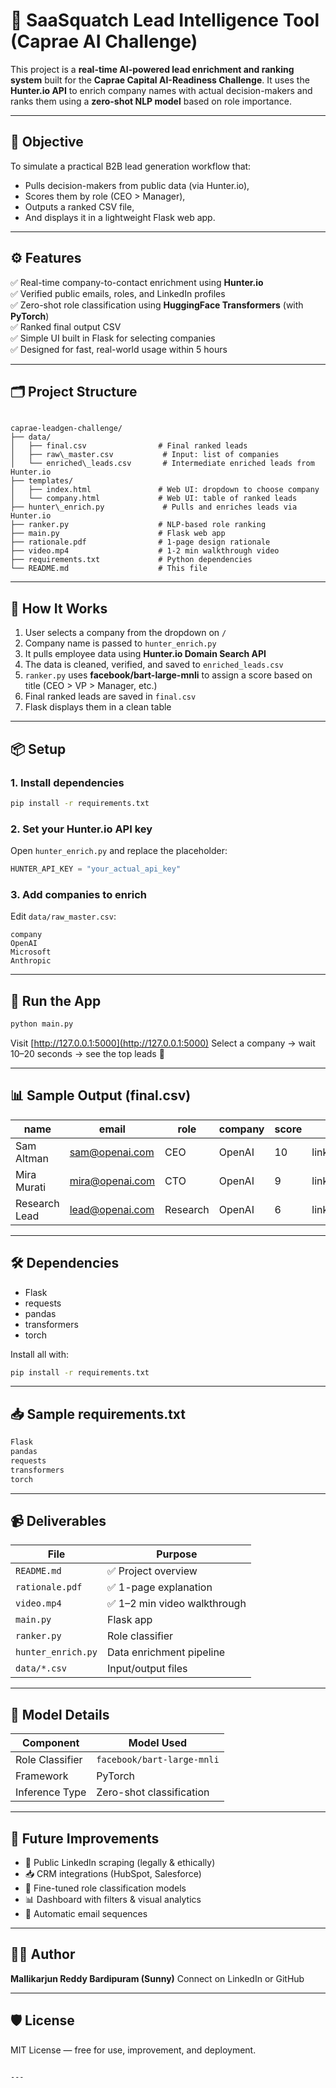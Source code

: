 # 🧠 SaaSquatch Lead Intelligence Tool (Caprae AI Challenge)

This project is a **real-time AI-powered lead enrichment and ranking system** built for the **Caprae Capital AI-Readiness Challenge**. It uses the **Hunter.io API** to enrich company names with actual decision-makers and ranks them using a **zero-shot NLP model** based on role importance.

---

## 🎯 Objective

To simulate a practical B2B lead generation workflow that:
- Pulls decision-makers from public data (via Hunter.io),
- Scores them by role (CEO > Manager),
- Outputs a ranked CSV file,
- And displays it in a lightweight Flask web app.

---

## ⚙️ Features

✅ Real-time company-to-contact enrichment using **Hunter.io**  
✅ Verified public emails, roles, and LinkedIn profiles  
✅ Zero-shot role classification using **HuggingFace Transformers** (with **PyTorch**)  
✅ Ranked final output CSV  
✅ Simple UI built in Flask for selecting companies  
✅ Designed for fast, real-world usage within 5 hours  

---

## 🗂️ Project Structure

```

caprae-leadgen-challenge/
├── data/
│   ├── final.csv                # Final ranked leads
│   ├── raw\_master.csv           # Input: list of companies
│   └── enriched\_leads.csv       # Intermediate enriched leads from Hunter.io
├── templates/
│   ├── index.html               # Web UI: dropdown to choose company
│   └── company.html             # Web UI: table of ranked leads
├── hunter\_enrich.py             # Pulls and enriches leads via Hunter.io
├── ranker.py                    # NLP-based role ranking
├── main.py                      # Flask web app
├── rationale.pdf                # 1-page design rationale
├── video.mp4                    # 1-2 min walkthrough video
├── requirements.txt             # Python dependencies
└── README.md                    # This file

````

---

## 🧠 How It Works

1. User selects a company from the dropdown on `/`
2. Company name is passed to `hunter_enrich.py`
3. It pulls employee data using **Hunter.io Domain Search API**
4. The data is cleaned, verified, and saved to `enriched_leads.csv`
5. `ranker.py` uses **facebook/bart-large-mnli** to assign a score based on title (CEO > VP > Manager, etc.)
6. Final ranked leads are saved in `final.csv`
7. Flask displays them in a clean table

---

## 📦 Setup

### 1. Install dependencies

```bash
pip install -r requirements.txt
````

### 2. Set your Hunter.io API key

Open `hunter_enrich.py` and replace the placeholder:

```python
HUNTER_API_KEY = "your_actual_api_key"
```

### 3. Add companies to enrich

Edit `data/raw_master.csv`:

```csv
company
OpenAI
Microsoft
Anthropic
```

---

## 🚀 Run the App

```bash
python main.py
```

Visit [http://127.0.0.1:5000](http://127.0.0.1:5000)
Select a company → wait 10–20 seconds → see the top leads 🚀

---

## 📊 Sample Output (final.csv)

| name          | email                                     | role     | company | score | linkedin\_url             | verification\_status |
| ------------- | ----------------------------------------- | -------- | ------- | ----- | ------------------------- | -------------------- |
| Sam Altman    | [sam@openai.com](mailto:sam@openai.com)   | CEO      | OpenAI  | 10    | linkedin.com/in/samaltman | valid                |
| Mira Murati   | [mira@openai.com](mailto:mira@openai.com) | CTO      | OpenAI  | 9     | linkedin.com/in/mira      | valid                |
| Research Lead | [lead@openai.com](mailto:lead@openai.com) | Research | OpenAI  | 6     | linkedin.com/in/lead      | risky                |

---

## 🛠 Dependencies

* Flask
* requests
* pandas
* transformers
* torch

Install all with:

```bash
pip install -r requirements.txt
```

---

## 📥 Sample requirements.txt

```txt
Flask
pandas
requests
transformers
torch
```

---

## 📹 Deliverables

| File               | Purpose                     |
| ------------------ | --------------------------- |
| `README.md`        | ✅ Project overview          |
| `rationale.pdf`    | ✅ 1-page explanation        |
| `video.mp4`        | ✅ 1–2 min video walkthrough |
| `main.py`          | Flask app                   |
| `ranker.py`        | Role classifier             |
| `hunter_enrich.py` | Data enrichment pipeline    |
| `data/*.csv`       | Input/output files          |

---

## 🧠 Model Details

| Component       | Model Used                 |
| --------------- | -------------------------- |
| Role Classifier | `facebook/bart-large-mnli` |
| Framework       | PyTorch                    |
| Inference Type  | Zero-shot classification   |

---

## 🌱 Future Improvements

* 🔗 Public LinkedIn scraping (legally & ethically)
* 📥 CRM integrations (HubSpot, Salesforce)
* 🧠 Fine-tuned role classification models
* 📊 Dashboard with filters & visual analytics
* 📨 Automatic email sequences

---

## 👨‍💻 Author

**Mallikarjun Reddy Bardipuram (Sunny)**
Connect on LinkedIn or GitHub

---

## 🛡️ License

MIT License — free for use, improvement, and deployment.

```

---
